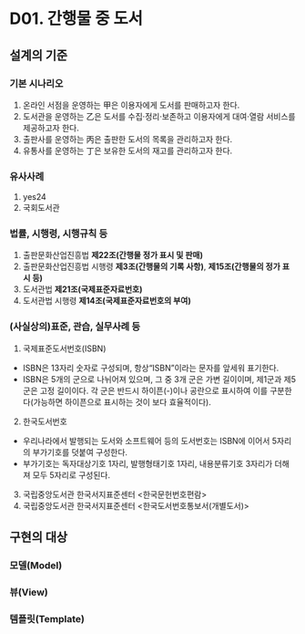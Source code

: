 # D01. 간행물 중 도서

## 설계의 기준

### 기본 시나리오
1. 온라인 서점을 운영하는 甲은 이용자에게 도서를 판매하고자 한다.
2. 도서관을 운영하는 乙은 도서를 수집·정리·보존하고 이용자에게 대여·열람 서비스를 제공하고자 한다.
3. 출판사를 운영하는 丙은 출판한 도서의 목록을 관리하고자 한다.
4. 유통사를 운영하는 丁은 보유한 도서의 재고를 관리하고자 한다.

### 유사사례
1. yes24
2. 국회도서관

### 법률, 시행령, 시행규칙 등
1. 출판문화산업진흥법 **제22조(간행물 정가 표시 및 판매)**
2. 출판문화산업진흥법 시행령 **제3조(간행물의 기록 사항)**, **제15조(간행물의 정가 표시 등)**
3. 도서관법 **제21조(국제표준자료번호)**
4. 도서관법 시행령 **제14조(국제표준자료번호의 부여)**

### (사실상의)표준, 관습, 실무사례 등
1. 국제표준도서번호(ISBN)
* ISBN은 13자리 숫자로 구성되며, 항상“ISBN”이라는 문자를 앞세워 표기한다.
* ISBN은 5개의 군으로 나뉘어져 있으며, 그 중 3개 군은 가변 길이이며, 제1군과 제5군은 고정 길이이다. 각 군은 반드시 하이픈(-)이나 공란으로 표시하여 이를 구분한다(가능하면 하이픈으로 표시하는 것이 보다 효율적이다).
2. 한국도서번호
* 우리나라에서 발행되는 도서와 소프트웨어 등의 도서번호는 ISBN에 이어서 5자리의 부가기호를 덧붙여 구성한다.
* 부가기호는 독자대상기호 1자리, 발행형태기호 1자리, 내용분류기호 3자리가 더해져 모두 5자리로 구성된다.
3. 국립중앙도서관 한국서지표준센터 <한국문헌번호편람>
4. 국립중앙도서관 한국서지표준센터 <한국도서번호통보서(개별도서)>

## 구현의 대상
### 모델(Model)
### 뷰(View)
### 템플릿(Template)